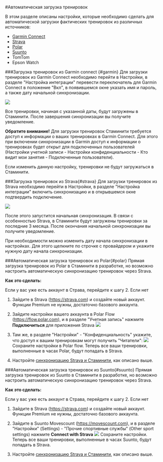 #Автоматическая загрузка тренировок

В этом разделе описаны настройки, которые необходимо сделать для автоматической загрузки фактических тренировок из различных источников:
* [Garmin Connect](#garmin)
* [Strava](#strava)
* [Polar](#polar)
* [Suunto](#suunto)
* TomTom
* Epson Watch

###Загрузка тренировок из Garmin connect {#garmin}
Для загрузки тренировок из Garmin Connect необходимо перейти в Настройки, в разделе "Настройка интеграции" перевести  переключатель для Garmin Connect в положение "Вкл", в появившемся окне указать имя и пароль, а также дату начальной синхронизации. 

![](http://content.staminity.com/assets/images/settings/GarminConnectSync.png)

Все тренировки, начиная с указанной даты, будут загружены в Стаминити.
После завершения синхронизации вы получите уведомление.

**Обратите внимание!** Для загрузки тренировок Стаминити требуется доступ к информации о ваших тренировках в Garmin Connect. Для этого при включении синхронизации в Garmin  доступ к информации о тренировках будет открыт для подключенных пользователей (Настройки учетной записи - Настройки конфиденциальности - Кто видит мои занятия - Подключенные пользователи).

Если изменить данную настройку, тренировки не будут загружаться в Стаминити.

###Загрузка тренировок из Strava{#strava}
Для загрузки тренировок из Strava необходимо перейти в Настройки, в разделе "Настройка интеграции" включить синхронизацию и в открывшемся окне подтвердить подключение. 

![](http://content.staminity.com/assets/images/settings/StravaConnectSync.png)

После этого запустится начальная синхронизация. В связи с особенностью Strava, в Стаминити будут загружены тренировки за последние 3 месяца. После окончания начальной синхронизации вы получите уведомление.

При необходимости можно изменить дату начала синхронизации в настройках. Для этого щелкните по строчке с провайдером и укажите нужную дату начала синхронизации.

###Автоматическая загрузка тренировок из Polar{#polar}
Прямая загрузка тренировок из Polar в Стаминити в разработке, но возможно настроить автоматическую синхронизацию тренировок через Strava.

**Как это сделать:**

Если у вас уже есть аккаунт в Страва, перейдите к шагу 2.
Если нет

1. Зайдите в Strava (https://strava.com) и создайте новый аккаунт. Функции Premium не нужны, достаточно базового аккаунта.

2. Зайдите настройки вашего аккаунта в Polar Flow (https://flow.polar.com), и в разделе "Учетная запись" нажмите **Подключиться** для приложения Strava
![](http://content.staminity.com/assets/images/settings/Polar-Flow-Settings.png)

3. Там же, в разделе "Настройки" - "Конфиденциальность" укажите, что доступ к вашим тренировкам могут получить "Читатели":
![](http://content.staminity.com/assets/images/settings/Polar-Flow-Settings-Privacy.png)
Сохраните настройки в Polar flow. Теперь все ваши тренировки, выполненные в часах Polar, будут попадать в Strava.

4. Настройте [синхронизацию Strava и Стаминити](#strava), как описано выше.

###Автоматическая загрузка тренировок из Suunto{#suunto}
Прямая загрузка тренировок из Suunto в Стаминити в разработке, но возможно настроить автоматическую синхронизацию тренировок через Strava.

**Как это сделать:**

Если у вас уже есть аккаунт в Страва, перейдите к шагу 2.
Если нет

1. Зайдите в Strava (https://strava.com) и создайте новый аккаунт. Функции Premium не нужны, достаточно базового аккаунта.

2. Зайдите в Suunto Movescount (https://movescount.com), и в разделе "Настройки" (Settings) - "Прочие спортивные службы" (Other sport settings) нажмите **Connect with Strava** 
![](http://content.staminity.com/assets/images/settings/Movescount-Settings.png)
Сохраните настройки. Теперь все ваши тренировки, выполненные в часах Suunto, будут попадать в Strava.

3. Настройте [синхронизацию Strava и Стаминити](#strava), как описано выше.
